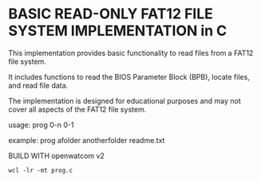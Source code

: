 # BASIC READ-ONLY FAT12 FILE SYSTEM IMPLEMENTATION in C
This implementation provides basic functionality to read files from a FAT12 file system.

It includes functions to read the BIOS Parameter Block (BPB), locate files, and read file data.

The implementation is designed for educational purposes and may not cover all aspects of the FAT12 file system.

usage: prog 0-n<folder> 0-1<file>

example: prog afolder anotherfolder readme.txt

BUILD WITH openwatcom v2
```
wcl -lr -mt prog.c
```
